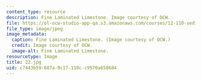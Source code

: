 ```yaml
---
content_type: resource
description: Fine Laminated Limestone. Image courtesy of OCW.
file: https://ol-ocw-studio-app-qa.s3.amazonaws.com/courses/12-110-sedimentary-geology-fall-2004/c7443b59687a9c17110cc9570a658684_22.jpg
file_type: image/jpeg
image_metadata:
  caption: Fine Laminated Limestone. (Image courtesy of OCW.)
  credit: Image courtesy of OCW.
  image-alt: Fine Laminated Limestone.
resourcetype: Image
title: 22.jpg
uid: c7443b59-687a-9c17-110c-c9570a658684
---
```

